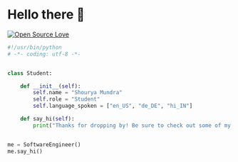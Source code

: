 # Hello there 👋

[![Open Source Love](https://badges.frapsoft.com/os/v1/open-source.svg?v=102)](https://github.com/ellerbrock/open-source-badge/)

```python
#!/usr/bin/python
# -*- coding: utf-8 -*-


class Student:

    def __init__(self):
        self.name = "Shourya Mundra"
        self.role = "Student"
        self.language_spoken = ["en_US", "de_DE", "hi_IN"]

    def say_hi(self):
        print("Thanks for dropping by! Be sure to check out some of my work.")


me = SoftwareEngineer()
me.say_hi()
```
